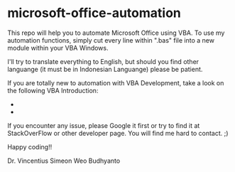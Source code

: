 # microsoft-office-automation
This repo will help you to automate Microsoft Office using VBA. To use my automation functions, simply cut every line within ".bas" file into a new module within your VBA Windows. 

I'll try to translate everything to English, but should you find other languange (it must be in Indonesian Languange) please be patient.

If you are totally new to automation with VBA Development, take a look on the following VBA Introduction:

- 
- 

If you encounter any issue, please Google it first or try to find it at StackOverFlow or other developer page. You will find me hard to contact. ;)

Happy coding!!

Dr. Vincentius Simeon Weo Budhyanto
